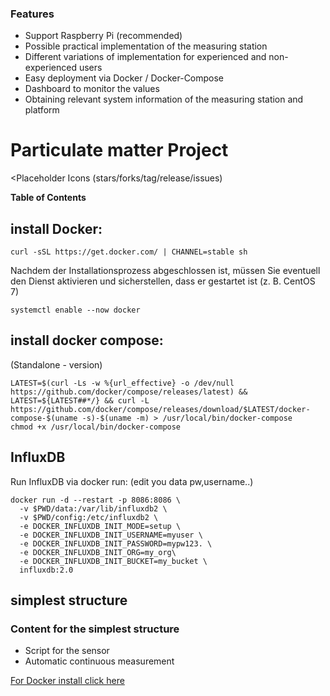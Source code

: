 ### Features
- Support Raspberry Pi (recommended)
- Possible practical implementation of the measuring station 
- Different variations of implementation for experienced and non-experienced users
- Easy deployment via Docker / Docker-Compose
- Dashboard to monitor the values
- Obtaining relevant system information of the measuring station and platform 


# Particulate matter Project



<Placeholder Icons (stars/forks/tag/release/issues)


**Table of Contents**


<!--
Install requirements
-->

## install Docker:





    curl -sSL https://get.docker.com/ | CHANNEL=stable sh



Nachdem der Installationsprozess abgeschlossen ist, müssen Sie eventuell den Dienst aktivieren und sicherstellen, dass er gestartet ist (z. B. CentOS 7)

    systemctl enable --now docker



## install docker compose:


(Standalone - version)

    LATEST=$(curl -Ls -w %{url_effective} -o /dev/null https://github.com/docker/compose/releases/latest) && LATEST=${LATEST##*/} && curl -L https://github.com/docker/compose/releases/download/$LATEST/docker-compose-$(uname -s)-$(uname -m) > /usr/local/bin/docker-compose
    chmod +x /usr/local/bin/docker-compose



<!--
Install InfluxDB  docker run
-->


## InfluxDB

Run InfluxDB via docker run: (edit you data pw,username..)

    docker run -d --restart -p 8086:8086 \
      -v $PWD/data:/var/lib/influxdb2 \
      -v $PWD/config:/etc/influxdb2 \
      -e DOCKER_INFLUXDB_INIT_MODE=setup \
      -e DOCKER_INFLUXDB_INIT_USERNAME=myuser \
      -e DOCKER_INFLUXDB_INIT_PASSWORD=mypw123. \
      -e DOCKER_INFLUXDB_INIT_ORG=my_org\
      -e DOCKER_INFLUXDB_INIT_BUCKET=my_bucket \
      influxdb:2.0




## simplest structure
  ### Content for the simplest structure
  - Script for the sensor
  - Automatic continuous measurement

[For Docker install click here](https://docs.docker.com/engine/install/raspbian/ "link title")

